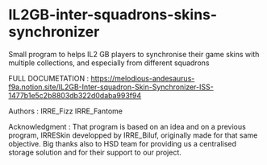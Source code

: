 # IL2GB-inter-squadrons-skins-synchronizer
Small program to helps IL2 GB players to synchronise their game skins with multiple collections, and especially from different squadrons

FULL DOCUMETATION :
https://melodious-andesaurus-f9a.notion.site/IL2GB-Inter-squadron-Skin-Synchronizer-ISS-1477b1e5c2b8803db322d0daba993f94

Authors : 
IRRE_Fizz
IRRE_Fantome


Acknowledgment :
That program is based on an idea and on a previous program, IRRESkin developped by IRRE_Biluf, originally made for that same objective. 
Big thanks also to HSD team for providing us a centralised storage solution and for their support to our project.
